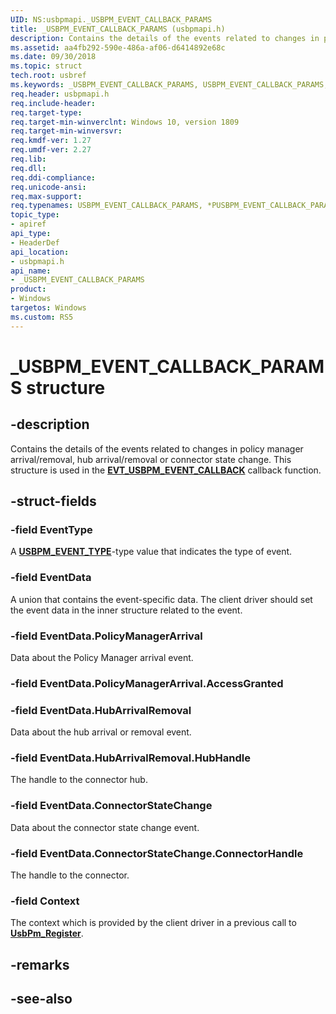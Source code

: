 ```yaml
---
UID: NS:usbpmapi._USBPM_EVENT_CALLBACK_PARAMS
title: _USBPM_EVENT_CALLBACK_PARAMS (usbpmapi.h)
description: Contains the details of the events related to changes in policy manager arrival/removal, hub arrival/removal or connector state change. 
ms.assetid: aa4fb292-590e-486a-af06-d6414892e68c
ms.date: 09/30/2018
ms.topic: struct
tech.root: usbref
ms.keywords: _USBPM_EVENT_CALLBACK_PARAMS, USBPM_EVENT_CALLBACK_PARAMS, *PUSBPM_EVENT_CALLBACK_PARAMS, 
req.header: usbpmapi.h
req.include-header:
req.target-type:
req.target-min-winverclnt: Windows 10, version 1809
req.target-min-winversvr:
req.kmdf-ver: 1.27
req.umdf-ver: 2.27
req.lib: 
req.dll:
req.ddi-compliance:
req.unicode-ansi:
req.max-support:
req.typenames: USBPM_EVENT_CALLBACK_PARAMS, *PUSBPM_EVENT_CALLBACK_PARAMS
topic_type: 
- apiref
api_type: 
- HeaderDef
api_location: 
- usbpmapi.h
api_name: 
- _USBPM_EVENT_CALLBACK_PARAMS
product:
- Windows
targetos: Windows
ms.custom: RS5
---
```


# _USBPM_EVENT_CALLBACK_PARAMS structure

## -description
Contains the details of the events related to changes in policy manager arrival/removal, hub arrival/removal or connector state change. This structure is used in the [**EVT_USBPM_EVENT_CALLBACK**](nc-usbpmapi-evt_usbpm_event_callback.md) callback function.

## -struct-fields

### -field EventType
A [**USBPM_EVENT_TYPE**](ne-usbpmapi-_usbpm_event_type.md)-type value that indicates the type of event.
 
### -field EventData
A union that contains the event-specific data. The client driver should set the event data in the inner structure related to the event.
 
### -field EventData.PolicyManagerArrival
Data about the Policy Manager arrival event.
 
### -field EventData.PolicyManagerArrival.AccessGranted
 
### -field EventData.HubArrivalRemoval
Data about the hub arrival or removal event.
 
### -field EventData.HubArrivalRemoval.HubHandle
The handle to the connector hub.
 
### -field EventData.ConnectorStateChange
Data about the connector state change event.
 
### -field EventData.ConnectorStateChange.ConnectorHandle
The handle to the connector.
 
### -field Context
The context which is provided by the client driver in a previous call to [**UsbPm_Register**](nf-usbpmapi-usbpm_register.md).  

## -remarks

## -see-also
